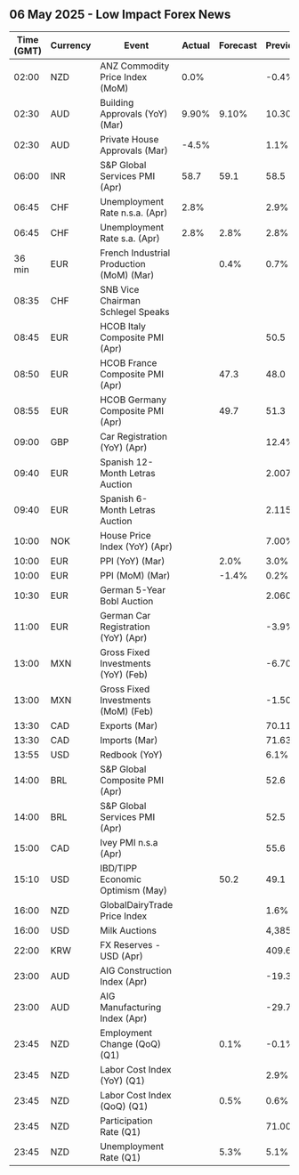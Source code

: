 ## 06 May 2025 - Low Impact Forex News

| Time (GMT) | Currency | Event | Actual | Forecast | Previous |
|------|----------|-------|--------|----------|----------|
| 02:00 | NZD | ANZ Commodity Price Index (MoM) | 0.0% |  | -0.4% |
| 02:30 | AUD | Building Approvals (YoY) (Mar) | 9.90% | 9.10% | 10.30% |
| 02:30 | AUD | Private House Approvals (Mar) | -4.5% |  | 1.1% |
| 06:00 | INR | S&P Global Services PMI (Apr) | 58.7 | 59.1 | 58.5 |
| 06:45 | CHF | Unemployment Rate n.s.a. (Apr) | 2.8% |  | 2.9% |
| 06:45 | CHF | Unemployment Rate s.a. (Apr) | 2.8% | 2.8% | 2.8% |
| 36 min | EUR | French Industrial Production (MoM) (Mar) |  | 0.4% | 0.7% |
| 08:35 | CHF | SNB Vice Chairman Schlegel Speaks |  |  |  |
| 08:45 | EUR | HCOB Italy Composite PMI (Apr) |  |  | 50.5 |
| 08:50 | EUR | HCOB France Composite PMI (Apr) |  | 47.3 | 48.0 |
| 08:55 | EUR | HCOB Germany Composite PMI (Apr) |  | 49.7 | 51.3 |
| 09:00 | GBP | Car Registration (YoY) (Apr) |  |  | 12.4% |
| 09:40 | EUR | Spanish 12-Month Letras Auction |  |  | 2.007% |
| 09:40 | EUR | Spanish 6-Month Letras Auction |  |  | 2.115% |
| 10:00 | NOK | House Price Index (YoY) (Apr) |  |  | 7.00% |
| 10:00 | EUR | PPI (YoY) (Mar) |  | 2.0% | 3.0% |
| 10:00 | EUR | PPI (MoM) (Mar) |  | -1.4% | 0.2% |
| 10:30 | EUR | German 5-Year Bobl Auction |  |  | 2.060% |
| 11:00 | EUR | German Car Registration (YoY) (Apr) |  |  | -3.9% |
| 13:00 | MXN | Gross Fixed Investments (YoY) (Feb) |  |  | -6.70% |
| 13:00 | MXN | Gross Fixed Investments (MoM) (Feb) |  |  | -1.50% |
| 13:30 | CAD | Exports (Mar) |  |  | 70.11B |
| 13:30 | CAD | Imports (Mar) |  |  | 71.63B |
| 13:55 | USD | Redbook (YoY) |  |  | 6.1% |
| 14:00 | BRL | S&P Global Composite PMI (Apr) |  |  | 52.6 |
| 14:00 | BRL | S&P Global Services PMI (Apr) |  |  | 52.5 |
| 15:00 | CAD | Ivey PMI n.s.a (Apr) |  |  | 55.6 |
| 15:10 | USD | IBD/TIPP Economic Optimism (May) |  | 50.2 | 49.1 |
| 16:00 | NZD | GlobalDairyTrade Price Index |  |  | 1.6% |
| 16:00 | USD | Milk Auctions |  |  | 4,385.0 |
| 22:00 | KRW | FX Reserves - USD (Apr) |  |  | 409.66B |
| 23:00 | AUD | AIG Construction Index (Apr) |  |  | -19.3 |
| 23:00 | AUD | AIG Manufacturing Index (Apr) |  |  | -29.7 |
| 23:45 | NZD | Employment Change (QoQ) (Q1) |  | 0.1% | -0.1% |
| 23:45 | NZD | Labor Cost Index (YoY) (Q1) |  |  | 2.9% |
| 23:45 | NZD | Labor Cost Index (QoQ) (Q1) |  | 0.5% | 0.6% |
| 23:45 | NZD | Participation Rate (Q1) |  |  | 71.00% |
| 23:45 | NZD | Unemployment Rate (Q1) |  | 5.3% | 5.1% |
